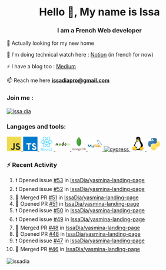 <h1 align="center">Hello 👋, My name is Issa</h1>
<h3 align="center">I am a French Web developer</h3>


🔭 Actually looking for my new home


📝 I'm doing technical watch here :  [Notion](https://www.notion.so/Veille-Techno-Issa-2572f315bd9348c3a13dcb8b8c3cdb0d) (in french for now)

⚡ I have a blog too : [Medium](https://medium.com/@issadia)

📫 Reach me here **issadiapro@gmail.com**

<h3 align="left">Join me :</h3>
<p align="left">
<a href="https://linkedin.com/in/issa-dia-dev/" target="blank"><img align="center" src="https://raw.githubusercontent.com/rahuldkjain/github-profile-readme-generator/master/src/images/icons/Social/linked-in-alt.svg" alt="issa dia" height="30" width="40" /></a>
</p>

<h3 align="left">Langages and tools:</h3>
<p align="left"> 
  <a href="https://developer.mozilla.org/en-US/docs/Web/JavaScript" target="_blank"> <img src="https://raw.githubusercontent.com/devicons/devicon/master/icons/javascript/javascript-original.svg" alt="javascript" width="40" height="40"/> </a>
  <a href="https://www.typescriptlang.org/" target="_blank"> <img src="https://raw.githubusercontent.com/devicons/devicon/master/icons/typescript/typescript-original.svg" alt="typescript" width="40" height="40"/> </a>
  <a href="https://reactjs.org/" target="_blank"> <img src="https://raw.githubusercontent.com/devicons/devicon/master/icons/react/react-original-wordmark.svg" alt="react" width="40" height="40"/> </a>
  <a href="https://nodejs.org" target="_blank"> <img src="https://raw.githubusercontent.com/devicons/devicon/master/icons/nodejs/nodejs-original-wordmark.svg" alt="nodejs" width="40" height="40"/> </a>
   <a href="https://www.mongodb.com/" target="_blank"> <img src="https://raw.githubusercontent.com/devicons/devicon/master/icons/mongodb/mongodb-original-wordmark.svg" alt="mongodb" width="40" height="40"/> </a>
  <a href="https://www.mysql.com/" target="_blank"> <img src="https://raw.githubusercontent.com/devicons/devicon/master/icons/mysql/mysql-original-wordmark.svg" alt="mysql" width="40" height="40"/> </a>
  <a href="https://www.cypress.io" target="_blank"> <img src="https://raw.githubusercontent.com/simple-icons/simple-icons/6e46ec1fc23b60c8fd0d2f2ff46db82e16dbd75f/icons/cypress.svg" alt="cypress" width="40" height="40"/> </a>
  <a href="https://www.linux.org/" target="_blank"> <img src="https://raw.githubusercontent.com/devicons/devicon/master/icons/linux/linux-original.svg" alt="linux" width="40" height="40"/> </a> 
    <a href="https://www.python.org" target="_blank"> <img src="https://raw.githubusercontent.com/devicons/devicon/master/icons/python/python-original.svg" alt="python" width="40" height="40"/> </a>
</p>

### :zap: Recent Activity

<!--START_SECTION:activity-->
1. ❗️ Opened issue [#53](https://github.com/IssaDia/yasmina-landing-page/issues/53) in [IssaDia/yasmina-landing-page](https://github.com/IssaDia/yasmina-landing-page)
2. ❗️ Opened issue [#52](https://github.com/IssaDia/yasmina-landing-page/issues/52) in [IssaDia/yasmina-landing-page](https://github.com/IssaDia/yasmina-landing-page)
3. 🎉 Merged PR [#51](https://github.com/IssaDia/yasmina-landing-page/pull/51) in [IssaDia/yasmina-landing-page](https://github.com/IssaDia/yasmina-landing-page)
4. 💪 Opened PR [#51](https://github.com/IssaDia/yasmina-landing-page/pull/51) in [IssaDia/yasmina-landing-page](https://github.com/IssaDia/yasmina-landing-page)
5. ❗️ Opened issue [#50](https://github.com/IssaDia/yasmina-landing-page/issues/50) in [IssaDia/yasmina-landing-page](https://github.com/IssaDia/yasmina-landing-page)
6. ❗️ Opened issue [#49](https://github.com/IssaDia/yasmina-landing-page/issues/49) in [IssaDia/yasmina-landing-page](https://github.com/IssaDia/yasmina-landing-page)
7. 🎉 Merged PR [#48](https://github.com/IssaDia/yasmina-landing-page/pull/48) in [IssaDia/yasmina-landing-page](https://github.com/IssaDia/yasmina-landing-page)
8. 💪 Opened PR [#48](https://github.com/IssaDia/yasmina-landing-page/pull/48) in [IssaDia/yasmina-landing-page](https://github.com/IssaDia/yasmina-landing-page)
9. ❗️ Opened issue [#47](https://github.com/IssaDia/yasmina-landing-page/issues/47) in [IssaDia/yasmina-landing-page](https://github.com/IssaDia/yasmina-landing-page)
10. 🎉 Merged PR [#46](https://github.com/IssaDia/yasmina-landing-page/pull/46) in [IssaDia/yasmina-landing-page](https://github.com/IssaDia/yasmina-landing-page)
<!--END_SECTION:activity-->

<p><img align="center" src="https://github-readme-streak-stats.herokuapp.com/?user=issadia&" alt="issadia" /></p>

